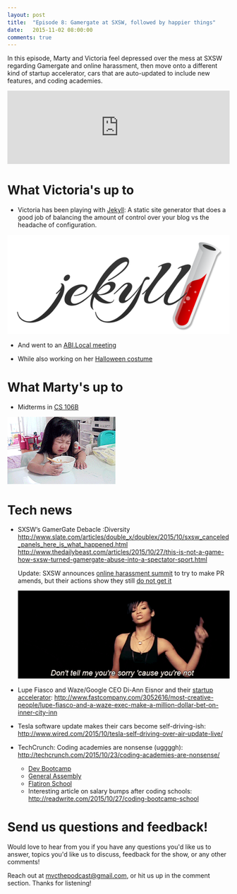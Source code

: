 ```yaml
---
layout: post
title:  "Episode 8: Gamergate at SXSW, followed by happier things"
date:   2015-11-02 08:00:00
comments: true
---
```


In this episode, Marty and Victoria feel depressed over the mess at SXSW regarding Gamergate and online harassment, then move onto a different kind of startup accelerator, cars that are auto-updated to include new features, and coding academies.

<iframe width="100%" height="166" scrolling="no" frameborder="no" src="https://w.soundcloud.com/player/?url=https%3A//api.soundcloud.com/tracks/231191838&amp;color=ff5500&amp;auto_play=false&amp;hide_related=false&amp;show_comments=true&amp;show_user=true&amp;show_reposts=false"></iframe>

# What Victoria's up to

- Victoria has been playing with [Jekyll](https://jekyllrb.com/): A static site generator that does a good job of balancing the amount of control over your blog vs the headache of configuration.

![Jekyll logo](/assets/jekyll.png)

- And went to an [ABI.Local meeting](http://local.anitaborg.org/)

- While also working on her [Halloween costume](https://instagram.com/p/9dwToDQ_8d/)

# What Marty's up to

- Midterms in [CS 106B](http://web.stanford.edu/class/cs106b/)

![midterms](/assets/cryingwhileeating.gif)

# Tech news

- SXSW’s GamerGate Debacle :Diversity <http://www.slate.com/articles/double_x/doublex/2015/10/sxsw_canceled_panels_here_is_what_happened.html> <http://www.thedailybeast.com/articles/2015/10/27/this-is-not-a-game-how-sxsw-turned-gamergate-abuse-into-a-spectator-sport.html>

  Update: SXSW announces [online harassment summit](http://www.sxsw.com/news/2015/sxsw-announces-march-12-online-harassment-summit) to try to make PR amends, but their actions show they still [do not get it](http://recode.net/2015/10/30/sxsw-bungles-announcement-of-online-harassment-summit-and-panelists-are-pulling-out/) 

  ![not sorry](/assets/rihanna-not-sorry.gif)

-  Lupe Fiasco and Waze/Google CEO Di-Ann Eisnor and their [startup accelerator](http://www.start.fund/): <http://www.fastcompany.com/3052616/most-creative-people/lupe-fiasco-and-a-waze-exec-make-a-million-dollar-bet-on-inner-city-inn> 

- Tesla software update makes their cars become self-driving-ish: <http://www.wired.com/2015/10/tesla-self-driving-over-air-update-live/>

- TechCrunch: Coding academies are nonsense (uggggh): <http://techcrunch.com/2015/10/23/coding-academies-are-nonsense/>
  - [Dev Bootcamp](http://devbootcamp.com/)
  - [General Assembly](https://generalassemb.ly)
  - [Flatiron School](http://flatironschool.com/)
  - Interesting article on salary bumps after coding schools: <http://readwrite.com/2015/10/27/coding-bootcamp-school>

# Send us questions and feedback!

Would love to hear from you if you have any questions you'd like us to answer, topics you'd like us to discuss, feedback for the show, or any other comments! 

Reach out at <mvcthepodcast@gmail.com>, or hit us up in the comment section. Thanks for listening!
